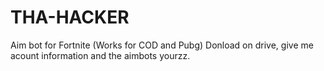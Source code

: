 # THA-HACKER
Aim bot for Fortnite (Works for COD and Pubg)
Donload on drive, give me acount information and the aimbots yourzz.
